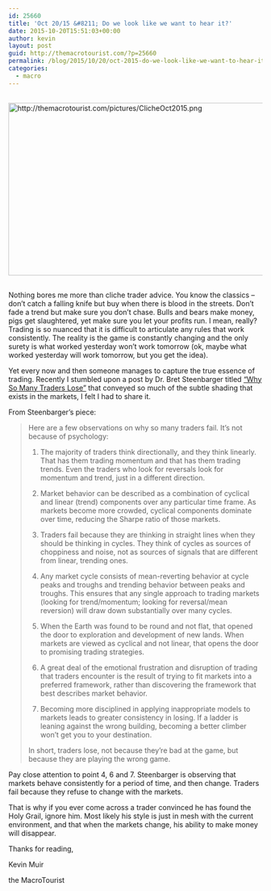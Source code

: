 ```yaml
---
id: 25660
title: 'Oct 20/15 &#8211; Do we look like we want to hear it?'
date: 2015-10-20T15:51:03+00:00
author: kevin
layout: post
guid: http://themacrotourist.com/?p=25660
permalink: /blog/2015/10/20/oct-2015-do-we-look-like-we-want-to-hear-it/
categories:
  - macro
---
```


  <img src="http://themacrotourist.com/pictures/ClicheOct2015.png" alt="http://themacrotourist.com/pictures/ClicheOct2015.png" style="margin:30px auto;display:block;" width="600" height="342">

Nothing bores me more than cliche trader advice. You know the classics &#8211; don’t catch a falling knife but buy when there is blood in the streets. Don’t fade a trend but make sure you don’t chase. Bulls and bears make money, pigs get slaughtered, yet make sure you let your profits run. I mean, really? Trading is so nuanced that it is difficult to articulate any rules that work consistently. The reality is the game is constantly changing and the only surety is what worked yesterday won’t work tomorrow (ok, maybe what worked yesterday will work tomorrow, but you get the idea).

Yet every now and then someone manages to capture the true essence of trading. Recently I stumbled upon a post by Dr. Bret Steenbarger titled [“Why So Many Traders Lose”](http://traderfeed.blogspot.ca/2015/10/why-so-many-traders-lose.html) that conveyed so much of the subtle shading that exists in the markets, I felt I had to share it.

From Steenbarger’s piece:

> Here are a few observations on why so many traders fail. It&#8217;s not because of psychology:
> 
> 1) The majority of traders think directionally, and they think linearly. That has them trading momentum and that has them trading trends. Even the traders who look for reversals look for momentum and trend, just in a different direction.
> 
> 2) Market behavior can be described as a combination of cyclical and linear (trend) components over any particular time frame. As markets become more crowded, cyclical components dominate over time, reducing the Sharpe ratio of those markets.
> 
> 3) Traders fail because they are thinking in straight lines when they should be thinking in cycles. They think of cycles as sources of choppiness and noise, not as sources of signals that are different from linear, trending ones.
> 
> 4) Any market cycle consists of mean-reverting behavior at cycle peaks and troughs and trending behavior between peaks and troughs. This ensures that any single approach to trading markets (looking for trend/momentum; looking for reversal/mean reversion) will draw down substantially over many cycles.
> 
> 5) When the Earth was found to be round and not flat, that opened the door to exploration and development of new lands. When markets are viewed as cyclical and not linear, that opens the door to promising trading strategies.
> 
> 6) A great deal of the emotional frustration and disruption of trading that traders encounter is the result of trying to fit markets into a preferred framework, rather than discovering the framework that best describes market behavior.
> 
> 7) Becoming more disciplined in applying inappropriate models to markets leads to greater consistency in losing. If a ladder is leaning against the wrong building, becoming a better climber won&#8217;t get you to your destination.
> 
> In short, traders lose, not because they&#8217;re bad at the game, but because they are playing the wrong game.

Pay close attention to point 4, 6 and 7. Steenbarger is observing that markets behave consistently for a period of time, and then change. Traders fail because they refuse to change with the markets.

That is why if you ever come across a trader convinced he has found the Holy Grail, ignore him. Most likely his style is just in mesh with the current environment, and that when the markets change, his ability to make money will disappear.

Thanks for reading,
  
Kevin Muir
  
the MacroTourist